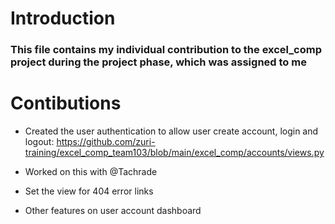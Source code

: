 # Introduction
### This file contains my individual contribution to the excel_comp project during the project phase, which was assigned to me

# Contibutions
* Created the user authentication to allow user create account, login and logout: https://github.com/zuri-training/excel_comp_team103/blob/main/excel_comp/accounts/views.py
* Worked on this with @Tachrade

* Set the view for 404 error links 

* Other features on user account dashboard
